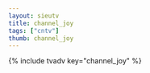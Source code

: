 ```yaml
--- 
layout: sieutv
title: channel_joy
tags: ["cntv"]
thumb: channel_joy
---
```

{% include tvadv key="channel_joy" %}
